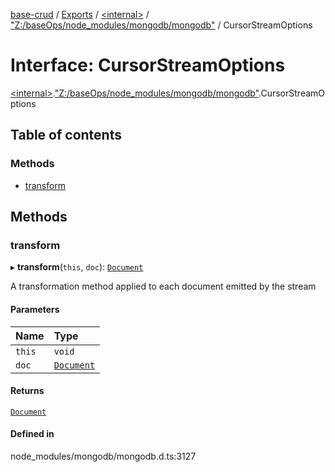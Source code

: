 [base-crud](../README.md) / [Exports](../modules.md) / [\<internal\>](../modules/internal_.md) / ["Z:/baseOps/node\_modules/mongodb/mongodb"](../modules/internal_._Z__baseOps_node_modules_mongodb_mongodb_.md) / CursorStreamOptions

# Interface: CursorStreamOptions

[\<internal\>](../modules/internal_.md).["Z:/baseOps/node\_modules/mongodb/mongodb"](../modules/internal_._Z__baseOps_node_modules_mongodb_mongodb_.md).CursorStreamOptions

## Table of contents

### Methods

- [transform](internal_._Z__baseOps_node_modules_mongodb_mongodb_.CursorStreamOptions.md#transform)

## Methods

### transform

▸ **transform**(`this`, `doc`): [`Document`](internal_.Document-1.md)

A transformation method applied to each document emitted by the stream

#### Parameters

| Name | Type |
| :------ | :------ |
| `this` | `void` |
| `doc` | [`Document`](internal_.Document-1.md) |

#### Returns

[`Document`](internal_.Document-1.md)

#### Defined in

node_modules/mongodb/mongodb.d.ts:3127
